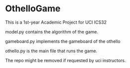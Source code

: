 # OthelloGame
This is a 1st-year Academic Project for UCI ICS32 

model.py contains the algorithm of the game. 

gameboard.py implements the gameboard of the othello 

othello.py is the main file that runs the game. 

The repo might be removed if requested by uci instructors. 
